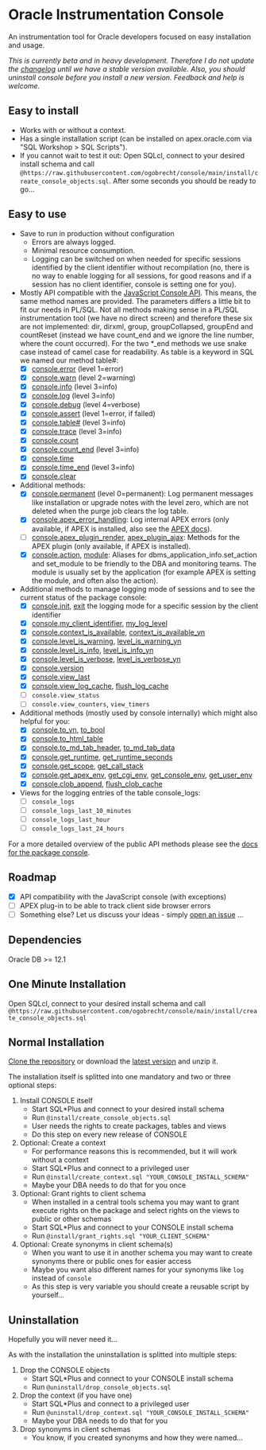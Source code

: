 # Oracle Instrumentation Console

An instrumentation tool for Oracle developers focused on easy installation and
usage.

*This is currently beta and in heavy development. Therefore I do not update the
[changelog](docs/changelog.md) until we have a stable version available. Also,
you should uninstall console before you install a new version. Feedback and help
is welcome.*

## Easy to install

- Works with or without a context.
- Has a single installation script (can be installed on apex.oracle.com via "SQL
  Workshop > SQL Scripts").
- If you cannot wait to test it out: Open SQLcl, connect to your desired install
    schema and call
    `@https://raw.githubusercontent.com/ogobrecht/console/main/install/create_console_objects.sql`.
    After some seconds you should be ready to go...

## Easy to use

- Save to run in production without configuration
  - Errors are always logged.
  - Minimal resource consumption.
  - Logging can be switched on when needed for specific sessions identified by
    the client identifier without recompilation (no, there is no way to enable
    logging for all sessions, for good reasons and if a session has no client
    identifier, console is setting one for you).
- Mostly API compatible with the [JavaScript Console
  API](https://developers.google.com/web/tools/chrome-devtools/console/api).
  This means, the same method names are provided. The parameters differs a
  little bit to fit our needs in PL/SQL. Not all methods making sense in a
  PL/SQL instrumentation tool (we have no direct screen) and therefore these six
  are not implemented: dir, dirxml, group, groupCollapsed, groupEnd and
  countReset (instead we have count_end and we ignore the line number, where the
  count occurred). For the two \*_end methods we use snake case instead of camel
  case for readability. As table is a keyword in SQL we named our method table#:
  - [X] [console.error](docs/console.md#error) (level 1=error)
  - [X] [console.warn](docs/console.md#warn) (level 2=warning)
  - [X] [console.info](docs/console.md#info) (level 3=info)
  - [X] [console.log](docs/console.md#log) (level 3=info)
  - [X] [console.debug](docs/console.md#debug) (level 4=verbose)
  - [X] [console.assert](docs/console.md#assert) (level 1=error, if failed)
  - [X] [console.table#](docs/console.md#table) (level 3=info)
  - [X] [console.trace](docs/console.md#trace) (level 3=info)
  - [x] [console.count](docs/console.md#count)
  - [x] [console.count_end](docs/console.md#count_end) (level 3=info)
  - [X] [console.time](docs/console.md#time)
  - [X] [console.time_end](docs/console.md#time_end) (level 3=info)
  - [X] [console.clear](docs/console.md#clear)
- Additional methods:
  - [X] [console.permanent](docs/console.md#permanent) (level 0=permanent): Log
    permanent messages like installation or upgrade notes with the level zero,
    which are not deleted when the purge job clears the log table.
  - [X] [console.apex_error_handling](docs/console.md#apex_error_handling): Log
    internal APEX errors (only available, if APEX is installed, also see the
    [APEX
    docs](https://docs.oracle.com/en/database/oracle/application-express/20.2/aeapi/Example-of-an-Error-Handling-Function.html#GUID-2CD75881-1A59-4787-B04B-9AAEC14E1A82)).
  - [ ] [console.apex_plugin_render](docs/console.md#apex_plugin_render),
    [apex_plugin_ajax](docs/console.md#apex_plugin_ajax): Methods for the APEX
    plugin (only available, if APEX is installed).
  - [X] [console.action](docs/console.md#action),
    [module](docs/console.md#module): Aliases for
    dbms_application_info.set_action and set_module to be friendly to the DBA
    and monitoring teams. The module is usually set by the application (for
    example APEX is setting the module, and often also the action).
- Additional methods to manage logging mode of sessions and to see the current
  status of the package console:
  - [X] [console.init](docs/console.md#init),  [exit](docs/console.md#exit) the
    logging mode for a specific session by the client identifier
  - [X] [console.my_client_identifier](docs/console.md#my_client_identifier),
    [my_log_level](docs/console.md#my_log_level)
  - [X] [console.context_is_available](docs/console.md#context_is_available),
    [context_is_available_yn](docs/console.md#context_is_available_yn)
  - [X] [console.level_is_warning](docs/console.md#level_is_warning),
    [level_is_warning_yn](docs/console.md#level_is_warning_yn)
  - [X] [console.level_is_info](docs/console.md#level_is_info),
    [level_is_info_yn](docs/console.md#level_is_info_yn)
  - [X] [console.level_is_verbose](docs/console.md#level_is_verbose),
    [level_is_verbose_yn](docs/console.md#level_is_verbose_yn)
  - [X] [console.version](docs/console.md#version)
  - [X] [console.view_last](docs/console.md#view_last)
  - [X] [console.view_log_cache](docs/console.md#view_log_cache),
    [flush_log_cache](docs/console.md#flush_log_cache)
  - [ ] `console.view_status`
  - [ ] `console.view_counters`,  `view_timers`
- Additional methods (mostly used by console internally) which might also
  helpful for you:
  - [X] [console.to_yn](docs/console.md#to_yn),
    [to_bool](docs/console.md#to_bool)
  - [X] [console.to_html_table](docs/console.md#to_html_table)
  - [X] [console.to_md_tab_header](docs/console.md#to_md_tab_header),
    [to_md_tab_data](docs/console.md#to_md_tab_data)
  - [X] [console.get_runtime](docs/console.md#get_runtime),
    [get_runtime_seconds](docs/console.md#get_runtime_seconds)
  - [X] [console.get_scope](docs/console.md#get_scope),
    [get_call_stack](docs/console.md#get_call_stack)
  - [X] [console.get_apex_env](docs/console.md#get_apex_env),
    [get_cgi_env](docs/console.md#get_cgi_env),
    [get_console_env](docs/console.md#get_console_env),
    [get_user_env](docs/console.md#get_user_env)
  - [X] [console.clob_append](docs/console.md#clob_append),
    [flush_clob_cache](docs/console.md#flush_clob_cache)

- Views for the logging entries of the table console_logs:
  - [ ] `console_logs`
  - [ ] `console_logs_last_10_minutes`
  - [ ] `console_logs_last_hour`
  - [ ] `console_logs_last_24_hours`

For a more detailed overview of the public API methods please see the [docs for
the package console](docs/console.md).

## Roadmap

- [X] API compatibility with the JavaScript console (with exceptions)
- [ ] APEX plug-in to be able to track client side browser errors
- [ ] Something else? Let us discuss your ideas - simply [open an
  issue](https://github.com/ogobrecht/console/issues/new) ...

## Dependencies

Oracle DB >= 12.1

## One Minute Installation

Open SQLcl, connect to your desired install schema and call
`@https://raw.githubusercontent.com/ogobrecht/console/main/install/create_console_objects.sql`

## Normal Installation

[Clone the repository](https://github.com/ogobrecht/console) or download the
[latest
version](https://github.com/ogobrecht/oracle-instrumentation-console/releases/latest)
and unzip it.

The installation itself is splitted into one mandatory and two or three optional
steps:

1. Install CONSOLE itself
    - Start SQL*Plus and connect to your desired install schema
    - Run `@install/create_console_objects.sql`
    - User needs the rights to create packages, tables and views
    - Do this step on every new release of CONSOLE
2. Optional: Create a context
    - For performance reasons this is recommended, but it will work without a
      context
    - Start SQL*Plus and connect to a privileged user
    - Run `@install/create_context.sql "YOUR_CONSOLE_INSTALL_SCHEMA"`
    - Maybe your DBA needs to do that for you once
3. Optional: Grant rights to client schema
    - When installed in a central tools schema you may want to grant execute
      rights on the package and select rights on the views to public or other
      schemas
    - Start SQL*Plus and connect to your CONSOLE install schema
    - Run `@install/grant_rights.sql "YOUR_CLIENT_SCHEMA"`
4. Optional: Create synonyms in client schema(s)
    - When you want to use it in another schema you may want to create synonyms
      there or public ones for easier access
    - Maybe you want also different names for your synonyms like `log` instead
      of `console`
    - As this step is very variable you should create a reusable script by
      yourself...

## Uninstallation

Hopefully you will never need it...

As with the installation the uninstallation is splitted into multiple steps:

1. Drop the CONSOLE objects
    - Start SQL*Plus and connect to your CONSOLE install schema
    - Run `@uninstall/drop_console_objects.sql`
2. Drop the context (if you have one)
    - Start SQL*Plus and connect to a privileged user
    - Run `@uninstall/drop_context.sql "YOUR_CONSOLE_INSTALL_SCHEMA"`
    - Maybe your DBA needs to do that for you
3. Drop synonyms in client schemas
    - You know, if you created synonyms and how they were named...
